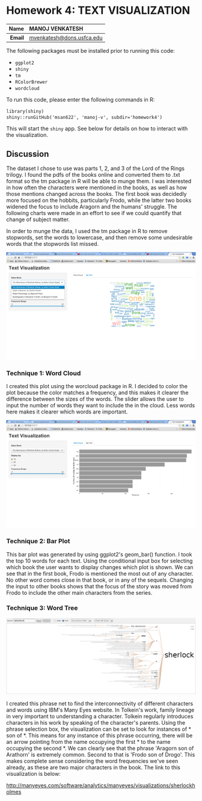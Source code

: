Homework 4: TEXT VISUALIZATION
==============================

| **Name**  | MANOJ VENKATESH  |
|----------:|:-------------|
| **Email** | mvenkatesh@dons.usfca.edu |

The following packages must be installed prior to running this code:

- `ggplot2`
- `shiny`
- `tm`
- `RColorBrewer`
- `wordcloud`

To run this code, please enter the following commands in R:

```
library(shiny)
shiny::runGitHub('msan622', 'manoj-v', subdir='homework4')
```

This will start the `shiny` app. See below for details on how to interact with the visualization.

## Discussion ##

The dataset I chose to use was parts 1, 2, and 3 of the Lord of the Rings trilogy. I found the pdfs of the books online and converted them to .txt format so the tm package in R will be able to munge them. I was interested in how often the characters were mentioned in the books, as well as how those mentions changed across the books. The first book was decidedly more focused on the hobbits, particularly Frodo, while the latter two books widened the focus to include Aragorn and the humans' struggle. The following charts were made in an effort to see if we could quantify that change of subject matter.

In order to munge the data, I used the tm package in R to remove stopwords, set the words to lowercase, and then remove some undesirable words that the stopwords list missed.

![IMAGE](wordcloud.png)

### Technique 1: Word Cloud

I created this plot using the worcloud package in R. I decided to color the plot because the color matches a frequency, and this makes it clearer the difference between the sizes of the words. The slider allows the user to input the number of words they want to include the in the cloud. Less words here makes it clearer which words are important. 

![IMAGE](barplot.png)

### Technique 2: Bar Plot

This bar plot was generated by using ggplot2's geom_bar() function. I took the top 10 words for each text. Using the conditional input box for selecting which book the user wants to display changes which plot is shown. We can see that in the first book, Frodo is mentioned the most out of any character. No other word comes close in that book, or in any of the sequels. Changing the input to other books shows that the focus of the story was moved from Frodo to include the other main characters from the series.

### Technique 3: Word Tree

![IMAGE](static.png)

I created this phrase net to find the interconnectivity of different characters and words using IBM's Many Eyes website. In Tolkein's work, family lineage in very important to understanding a character. Tolkein regularly introduces characters in his work by speaking of the character's parents. Using the phrase selection box, the visualization can be set to look for instances of * son of *. This means for any instance of this phrase occurring, there will be an arrow pointing from the name occupying the first * to the name occupying the second *. We can clearly see that the phrase 'Aragorn son of Arathorn' is extremely common. Second to that is 'Frodo son of Drogo'. This makes complete sense considering the word frequencies we've seen already, as these are two major characters in the book. The link to this visualization is below:

http://manyeyes.com/software/analytics/manyeyes/visualizations/sherlockholmes